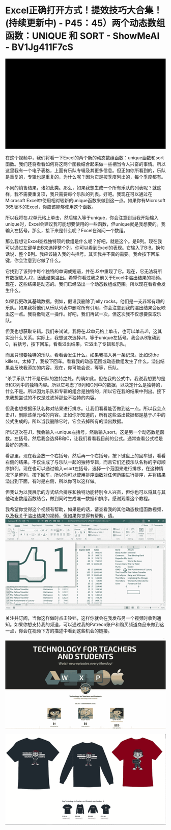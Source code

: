 # Excel正确打开方式！提效技巧大合集！(持续更新中) - P45：45）两个动态数组函数：UNIQUE 和 SORT - ShowMeAI - BV1Jg411F7cS

![](img/d297961bf4ff678426926aaad9188dbb_0.png)

在这个视频中，我们将看一下Excel的两个新的动态数组函数：unique函数和sort函数。我们还将看看如何将这两个函数结合起来做一些相当令人兴奋的事情。所以这里我有一个电子表格，上面有乐队专辑及其更多信息。但正如你所看到的，乐队是重复的，专辑也是重复的，为什么呢？因为它是按季度列出的，每个季度都有。

不同的销售结果，诸如此类。那么，如果我想生成一个所有乐队的列表呢？就这样，我不需要重复项，我只需要每个乐队的列表。好吧。我现在可以通过在Microsoft Excel中使用相对较新的unique函数来做到这一点。如果你有Microsoft 365版本的Excel，你应该能够使用这个函数。

所以我将在J2单元格上单击，然后输入等于unique，你会注意到当我开始输入unique时，Excel会建议我可能想要使用的一些函数，但unique就是我想要的。我输入左括号。那么，接下来是什么呢？Excel在询问一个数组。

那么我想让Excel查找独特项的数组是什么呢？好吧，就是这个。是B列。现在我可以通过左键单击B来选择整个列。你可以看到Excel的表现。它输入了B:B。换句话说，整个B列。我应该输入我的右括号。其实我并不真的需要。我会按下回车键，你会注意到它做了什么。

它找到了该列中每个独特的单词或短语，并在J2中重现了它。现在，它无法将所有数据放入J2，因此结果溢出。希望你看过我之前关于Excel中溢出结果的视频。现在，这些结果是动态的。我们已经溢出一个动态数组或范围。所以现在看看会发生什么。

如果我更改其基础数据。例如，假设我删除了jelly rocks。他们是一支非常有趣的乐队。如果我将他们从乐队列表中删除所有引用，你会注意到我的溢出结果会反映出这一点。我将撤销这一操作。好吧，我们再试一次，但这次我不仅想要获取乐队。

但我也想获取专辑。我们来试试。我将在J2单元格上单击，也可以单击J1，这其实没什么关系。实际上，我想这次选择J1。等于unique左括号。我会从B拖动到C，右括号，按下回车，看看溢出结果。它溢出了专辑和乐队。

而且只想要独特的乐队。看看会发生什么。如果我插入另一条记录。比如说the killers，太棒了，我按下回车。看看我的动态范围或动态数组发生了什么。溢出结果会反映我添加的内容。现在，你可能会说，等等，乐队。

"杀手乐队"并不是乐队的独特之处。的确如此。但在我的公式中，我说我想要的是B和C列中的独特内容。所以它考虑了B列和C列中的数据，以决定什么是独特的，什么不是。所以因为乐队和专辑的组合是独特的，所以它在我的结果中列出。接下来我想尝试的不仅是过滤掉那些不独特的内容。

但我也想根据乐队名称对结果进行排序。让我们看看能否做到这一点。所以我会点击J1，删除该单元格的内容。正如你所知道的，所有这些溢出数据都是基于J1中的公式生成的。所以当我删除它时，它会去掉所有的溢出数据。

所以这次在J1，我会输入=unique左括号，然后输入sort。这是另一个动态数组函数。左括号。然后我会选择B和C，让我们看看我目前的公式。通常查看公式栏是最好的选择。

看那里，现在我会放一个右括号，然后再一个右括号，按下键盘上的回车键，看看右侧的结果。不仅生成了与乐队一起的独特专辑，而且它们还按乐队名称的字母顺序排列。现在也可以通过输入=sort左括号，选择一个范围来进行排序，在这种情况下是整列，按下回车，所以你可以使用排序函数对任何范围进行排序，并将结果溢出到下面，有时是右侧，所以你可以这样做。

但我认为以我展示的方式结合排序和独特功能特别令人兴奋，但你也可以将其与其他动态数组函数结合，做到同时生成唯一数据和排序。感谢观看这个教程。

我希望你觉得这个视频有帮助，如果是的话，请查看我的其他动态数组函数视频，以及我关于溢出结果的视频，但如果你觉得有帮助，请。![](img/d297961bf4ff678426926aaad9188dbb_2.png)

关注并订阅，当你这样做时点击铃铛，这样你就会在我发布另一个视频时收到通知。如果你想支持我的频道，可以通过我的Patreon账户和购买频道商品来做到这一点，你会在视频下方的描述中看到这些机会的链接。

![](img/d297961bf4ff678426926aaad9188dbb_4.png)

![](img/d297961bf4ff678426926aaad9188dbb_5.png)
